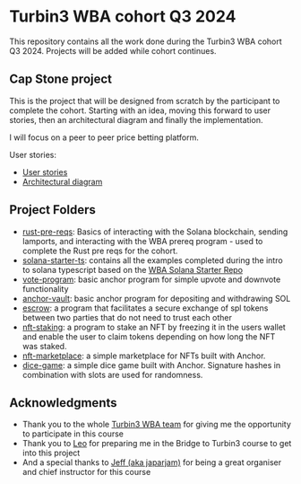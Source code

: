# Turbin3 WBA cohort Q3 2024

This repository contains all the work done during the Turbin3 WBA cohort Q3 2024. Projects will be added while cohort continues.

## Cap Stone project

This is the project that will be designed from scratch by the participant to complete the cohort.
Starting with an idea, moving this forward to user stories, then an architectural diagram and finally the implementation.

I will focus on a peer to peer price betting platform.

User stories:
- [User stories](./price-betting/docs/user-stories.md)
- [Architectural diagram](./price-betting/docs/arch-diagram_price-bets.png)



## Project Folders

- [rust-pre-reqs](./rust-pre-req/README.md): Basics of interacting with the Solana blockchain, sending lamports, and interacting with the WBA prereq program - used to complete the Rust pre reqs for the cohort.
- [solana-starter-ts](./solana-starter-ts/README.md): contains all the examples completed during the intro to solana typescript based on the [WBA Solana Starter Repo](https://github.com/Web3-Builders-Alliance/solana-starter)
- [vote-program](./vote-program/README.md): basic anchor program for simple upvote and downvote functionality
- [anchor-vault](./anchor-vault/README.md): basic anchor program for depositing and withdrawing SOL
- [escrow](./escrow/README.md):  a program that facilitates a secure exchange of spl tokens between two parties that do not need to trust each other
- [nft-staking](./nft-staking/README.md): a program to stake an NFT by freezing it in the users wallet and enable the user to claim tokens depending on how long the NFT was staked.
- [nft-marketplace](./nft-marketplace/README.md): a simple marketplace for NFTs built with Anchor.
- [dice-game](./dice-game/README.md): a simple dice game built with Anchor. Signature hashes in combination with slots are used for randomness.

## Acknowledgments

  - Thank you to the whole [Turbin3 WBA team](https://x.com/solanaturbine) for giving me the opportunity to participate in this course
  - Thank you to [Leo](https://x.com/L0STE_) for preparing me in the Bridge to Turbin3 course to get into this project
  - And a special thanks to [Jeff (aka japarjam)](https://x.com/japarjam) for being a great organiser and chief instructor for this course
